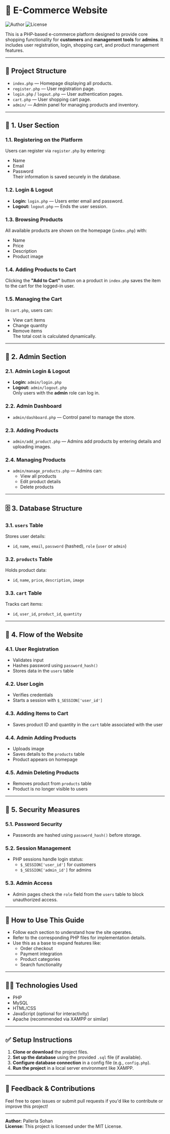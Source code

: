 # 🛒 E-Commerce Website

![Author](https://img.shields.io/badge/Author-Pallerla%20Sohan-blue)
![License](https://img.shields.io/badge/License-MIT-green)

This is a PHP-based e-commerce platform designed to provide core shopping functionality for **customers** and **management tools** for **admins**. It includes user registration, login, shopping cart, and product management features.

---

## 📁 Project Structure

- `index.php` — Homepage displaying all products.
- `register.php` — User registration page.
- `login.php` / `logout.php` — User authentication pages.
- `cart.php` — User shopping cart page.
- `admin/` — Admin panel for managing products and inventory.

---

## 👥 1. User Section

### 1.1. Registering on the Platform
Users can register via `register.php` by entering:
- Name
- Email
- Password  
Their information is saved securely in the database.

### 1.2. Login & Logout
- **Login:** `login.php` — Users enter email and password.
- **Logout:** `logout.php` — Ends the user session.

### 1.3. Browsing Products
All available products are shown on the homepage (`index.php`) with:
- Name
- Price
- Description
- Product image

### 1.4. Adding Products to Cart
Clicking the **"Add to Cart"** button on a product in `index.php` saves the item to the cart for the logged-in user.

### 1.5. Managing the Cart
In `cart.php`, users can:
- View cart items
- Change quantity
- Remove items  
The total cost is calculated dynamically.

---

## 🔐 2. Admin Section

### 2.1. Admin Login & Logout
- **Login:** `admin/login.php`
- **Logout:** `admin/logout.php`  
Only users with the **admin** role can log in.

### 2.2. Admin Dashboard
- `admin/dashboard.php` — Control panel to manage the store.

### 2.3. Adding Products
- `admin/add_product.php` — Admins add products by entering details and uploading images.

### 2.4. Managing Products
- `admin/manage_products.php` — Admins can:
  - View all products
  - Edit product details
  - Delete products

---

## 🗄️ 3. Database Structure

### 3.1. `users` Table
Stores user details:
- `id`, `name`, `email`, `password` (hashed), `role` (`user` or `admin`)

### 3.2. `products` Table
Holds product data:
- `id`, `name`, `price`, `description`, `image`

### 3.3. `cart` Table
Tracks cart items:
- `id`, `user_id`, `product_id`, `quantity`

---

## 🔄 4. Flow of the Website

### 4.1. User Registration
- Validates input
- Hashes password using `password_hash()`
- Stores data in the `users` table

### 4.2. User Login
- Verifies credentials
- Starts a session with `$_SESSION['user_id']`

### 4.3. Adding Items to Cart
- Saves product ID and quantity in the `cart` table associated with the user

### 4.4. Admin Adding Products
- Uploads image
- Saves details to the `products` table
- Product appears on homepage

### 4.5. Admin Deleting Products
- Removes product from `products` table
- Product is no longer visible to users

---

## 🔐 5. Security Measures

### 5.1. Password Security
- Passwords are hashed using `password_hash()` before storage.

### 5.2. Session Management
- PHP sessions handle login status:
  - `$_SESSION['user_id']` for customers
  - `$_SESSION['admin_id']` for admins

### 5.3. Admin Access
- Admin pages check the `role` field from the `users` table to block unauthorized access.

---

## 🚀 How to Use This Guide

- Follow each section to understand how the site operates.
- Refer to the corresponding PHP files for implementation details.
- Use this as a base to expand features like:
  - Order checkout
  - Payment integration
  - Product categories
  - Search functionality

---

## 🧑‍💻 Technologies Used

- PHP
- MySQL
- HTML/CSS
- JavaScript (optional for interactivity)
- Apache (recommended via XAMPP or similar)

---

## ✅ Setup Instructions

1. **Clone or download** the project files.
2. **Set up the database** using the provided `.sql` file (if available).
3. **Configure database connection** in a config file (e.g., `config.php`).
4. **Run the project** in a local server environment like XAMPP.

---

## 📩 Feedback & Contributions

Feel free to open issues or submit pull requests if you'd like to contribute or improve this project!

---

**Author:** Pallerla Sohan  
**License:** This project is licensed under the MIT License.
